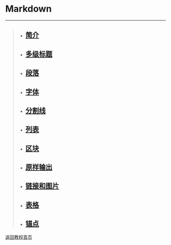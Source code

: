 # Markdown
*** 
>+ ## [简介](https://github.com/520171/note/blob/master/Markdown/简介.md)  
>+ ## [多级标题](https://github.com/520171/note/blob/master/Markdown/多级标题.md)  
>+ ## [段落](https://github.com/520171/note/blob/master/Markdown/段落.md)  
>+ ## [字体](https://github.com/520171/note/blob/master/Markdown/字体.md)  
>+ ## [分割线](https://github.com/520171/note/blob/master/Markdown/分割线.md)  
>* ## [列表](https://github.com/520171/note/blob/master/Markdown/列表.md)  
>* ## [区块](https://github.com/520171/note/blob/master/Markdown/区块.md)  
>* ## [原样输出](https://github.com/520171/note/blob/master/Markdown/原样输出.md)  
>* ## [链接和图片](https://github.com/520171/note/blob/master/Markdown/链接和图片.md)  
>* ## [表格](https://github.com/520171/note/blob/master/Markdown/表格.md)  
>* ## [锚点](https://github.com/520171/note/blob/master/Markdown/锚点.md)  

[返回教程首页](https://github.com/520171/note/blob/master/README.md)
